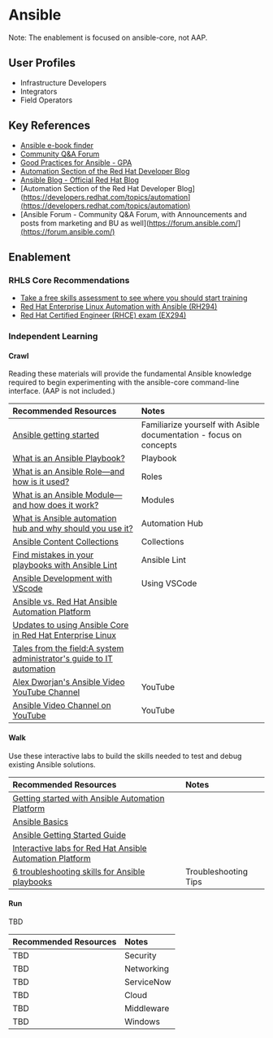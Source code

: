 # Ansible

Note: The enablement is focused on ansible-core, not AAP.

## User Profiles

* Infrastructure Developers
* Integrators
* Field Operators

## Key References

* [Ansible e-book finder](https://ansible.github.io/slides/ebooks)
* [Community Q&A Forum](https://forum.ansible.com/)
* [Good Practices for Ansible \- GPA](https://redhat-cop.github.io/automation-good-practices/)
* [Automation Section of the Red Hat Developer Blog](https://developers.redhat.com/topics/automation)
* [Ansible Blog \- Official Red Hat Blog](https://www.redhat.com/en/blog/channel/red-hat-ansible-automation)                                                                    
* [Automation Section of the Red Hat Developer Blog](https://developers.redhat.com/topics/automation](https://developers.redhat.com/topics/automation)
* [Ansible Forum \- Community Q\&A Forum, with Announcements and posts from marketing and BU as well](https://forum.ansible.com/](https://forum.ansible.com/)   

## Enablement

### RHLS Core Recommendations

* [Take a free skills assessment to see where you should start training](https://skills.ole.redhat.com/en)
* [Red Hat Enterprise Linux Automation with Ansible (RH294)](https://www.redhat.com/en/services/training/rh294-red-hat-linux-automation-with-ansible) 
* [Red Hat Certified Engineer (RHCE) exam (EX294)](https://www.redhat.com/en/services/training/ex294-red-hat-certified-engineer-rhce-exam-red-hat-enterprise-linux-9) 

### Independent Learning

#### Crawl

Reading these materials will provide the fundamental Ansible knowledge required to begin experimenting with the ansible-core command-line interface.  (AAP is not included.)

| Recommended Resources | Notes |
| :-------------------- | :---- |
| [Ansible getting started](https://docs.ansible.com/ansible-core/devel/getting_started/index.html) | Familiarize yourself with Asible documentation - focus on concepts |
| [What is an Ansible Playbook?](https://www.redhat.com/en/topics/automation/what-is-an-ansible-playbook) | Playbook |
| [What is an Ansible Role—and how is it used?](https://www.redhat.com/en/topics/automation/what-is-an-ansible-role)  | Roles |
| [What is an Ansible Module—and how does it work?](https://www.redhat.com/en/topics/automation/what-is-an-ansible-module#creating-and-sharing-ansible-modules)  | Modules |
| [What is Ansible automation hub and why should you use it?](https://www.redhat.com/en/blog/what-ansible-automation-hub-and-why-should-you-use-it)  | Automation Hub |
| [Ansible Content Collections](https://www.redhat.com/en/technologies/management/ansible/content-collections)  | Collections  |
| [Find mistakes in your playbooks with Ansible Lint](https://www.redhat.com/en/blog/ansible-lint)  | Ansible Lint |
| [Ansible Development with VScode](https://www.ansible.com/blog/deep-dive-on-ansible-vscode-extension/%20) | Using VSCode |
| [Ansible vs. Red Hat Ansible Automation Platform](https://www.redhat.com/en/technologies/management/ansible/ansible-vs-red-hat-ansible-automation-platform)
| [Updates to using Ansible Core in Red Hat Enterprise Linux](https://www.redhat.com/en/blog/updates-using-ansible-core-in-rhel#:~:text=RHEL%208.6%20%2F%209.0%20(May%202022,2023)%20included%20Ansible%20Core%202.14)
| [Tales from the field:A system administrator's guide to IT automation](https://www.redhat.com/rhdc/managed-files/co-system-administrators-guide-to-IT-automation-ebook-1933814OM-202503-en.pdf)  | |
| [Alex Dworjan's Ansible Video YouTube Channel](https://www.youtube.com/watch?v=goclfp6a2IQ&list=PL2_OBreMn7FqZkvMYt6ATmgC0KAGGJNAN)  | YouTube |
| [Ansible Video Channel on YouTube](https://www.youtube.com/@AnsibleAutomation) | YouTube |

#### Walk

Use these interactive labs to build the skills needed to test and debug existing Ansible solutions.

| Recommended Resources | Notes |
| :-------------------- | :---- |
| [Getting started with Ansible Automation Platform](https://developers.redhat.com/products/ansible/getting-started#imnewtoansible)  | |
| [Ansible Basics](https://www.redhat.com/en/topics/automation/learning-ansible-tutorial%20)  | |
| [Ansible Getting Started Guide](https://docs.ansible.com/ansible/latest/getting_started/index.html%20)  | |
| [Interactive labs for Red Hat Ansible Automation Platform](https://www.redhat.com/en/interactive-labs/ansible) | |
| [6 troubleshooting skills for Ansible playbooks](https://www.redhat.com/en/blog/troubleshoot-ansible-playbooks)  | Troubleshooting Tips |

#### Run

TBD

| Recommended Resources | Notes |
| :-------------------- | :---- |
| TBD | Security |
| TBD | Networking |
| TBD | ServiceNow |
| TBD | Cloud |
| TBD | Middleware |
| TBD | Windows |
